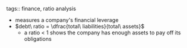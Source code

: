 tags:: finance, ratio analysis

- measures a company's financial leverage
- $debt\ ratio = \dfrac{total\ liabilities}{total\ assets}$
	- a ratio < 1 shows the company has enough assets to pay off its obligations
